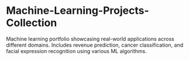 # Machine-Learning-Projects-Collection
Machine learning portfolio showcasing real-world applications across different domains. Includes revenue prediction, cancer classification, and facial expression recognition using various ML algorithms.
